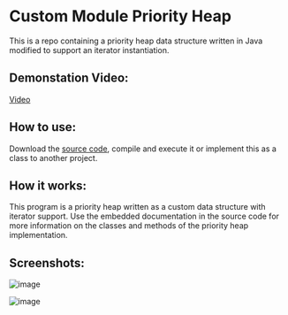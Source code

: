 # Custom Module Priority Heap
This is a repo containing a priority heap data structure written in Java modified to support an iterator instantiation.

## Demonstation Video:

[Video](https://youtu.be/81CATYO0v9k)

## How to use:

Download the [source code](https://github.com/Austin-Daigle/Custom-Module-Priority-Heap/blob/main/QHeap.java), compile and execute it or implement this as a class to another project. 

## How it works:

This program is a priority heap written as a custom data structure with iterator support. Use the embedded documentation in the source code for more information on the classes and methods of the priority heap implementation.

## Screenshots:

![image](https://user-images.githubusercontent.com/100094056/193490382-6712ff24-f4fe-402b-b52f-f210a9e41107.png)

![image](https://user-images.githubusercontent.com/100094056/193490453-040e4703-19e4-41c3-844e-baedaa465ab2.png)
